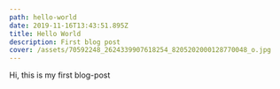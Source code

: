 ```yaml
---
path: hello-world
date: 2019-11-16T13:43:51.895Z
title: Hello World
description: First blog post
cover: /assets/70592248_2624339907618254_8205202000128770048_o.jpg
---
```

Hi, this is my first blog-post
